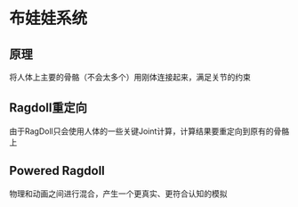 # 布娃娃系统

## 原理
将人体上主要的骨骼（不会太多个）用刚体连接起来，满足关节的约束

## Ragdoll重定向
由于RagDoll只会使用人体的一些关键Joint计算，计算结果要重定向到原有的骨骼上

## Powered Ragdoll
物理和动画之间进行混合，产生一个更真实、更符合认知的模拟